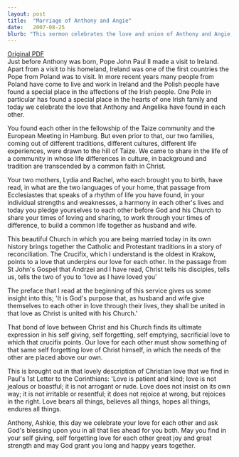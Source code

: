 ```yaml
---
layout: post
title:  "Marriage of Anthony and Angie"
date:   2007-08-25
blurb: "This sermon celebrates the love and union of Anthony and Angie, who found each other in the Taize community. It emphasizes the importance of transcending cultural and traditional differences through common faith in Christ. The sermon also highlights the significance of self-giving, self-forgetting love, as exemplified by Christ's love for the Church."
---
```

[Original PDF](/assets/pdf/2007-05-25-Anthony-and-Angie-Wedding-Krakow.pdf)    
Just before Anthony was born, Pope John Paul II made a visit to Ireland. Apart from a visit to his homeland, Ireland was one of the first countries the Pope from Poland was to visit. In more recent years many people from Poland have come to live and work in Ireland and the Polish people have found a special place in the affections of the Irish people. One Pole in particular has found a special place in the hearts of one Irish family and today we celebrate the love that Anthony and Angelika have found in each other. 

You found each other in the fellowship of the Taize community and the European Meeting in Hamburg. But even prior to that, our two families, coming out of different traditions, different cultures, different life experiences, were drawn to the hill of Taize. We came to share in the life of a community in whose life differences in culture, in background and tradition are transcended by a common faith in Christ. 

Your two mothers, Lydia and Rachel, who each brought you to birth, have read, in what are the two languages of your home, that passage from Ecclesiastes that speaks of a rhythm of life you have found, in your individual strengths and weaknesses, a harmony in each other's lives and today you pledge yourselves to each other before God and his Church to share your times of loving and sharing, to work through your times of difference, to build a common life together as husband and wife. 

This beautiful Church in which you are being married today in its own history brings together the Catholic and Protestant traditions in a story of reconciliation. The Crucifix, which I understand is the oldest in Krakow, points to a love that underpins our love for each other. In the passage from St John's Gospel that Andrzei and I have read, Christ tells his disciples, tells us, tells the two of you to 'love as I have loved you' 

The preface that I read at the beginning of this service gives us some insight into this; 'It is God's purpose that, as husband and wife give themselves to each other in love through their lives, they shall be united in that love as Christ is united with his Church.' 

That bond of love between Christ and his Church finds its ultimate expression in his self giving, self forgetting, self emptying, sacrificial love to which that crucifix points. Our love for each other must show something of that same self forgetting love of Christ himself, in which the needs of the other are placed above our own. 

This is brought out in that lovely description of Christian love that we find in Paul's 1st Letter to the Corinthians: 'Love is patient and kind; love is not jealous or boastful; it is not arrogant or rude. Love does not insist on its own way; it is not irritable or resentful; it does not rejoice at wrong, but rejoices in the right. Love bears all things, believes all things, hopes all things, endures all things. 

Anthony, Ashkie, this day we celebrate your love for each other and ask God's blessing upon you in all that lies ahead for you both. May you find in your self giving, self forgetting love for each other great joy and great strength and may God grant you long and happy years together.
